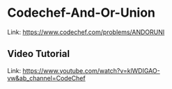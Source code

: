 # Codechef-And-Or-Union
Link: https://www.codechef.com/problems/ANDORUNI
## Video Tutorial
Link: https://www.youtube.com/watch?v=klWDIGAO-vw&ab_channel=CodeChef
